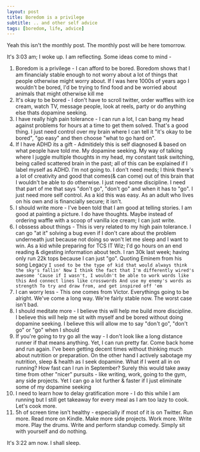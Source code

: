 ```yaml
---
layout: post
title: Boredom is a privilege
subtitle: .. and other self advice
tags: [boredom, life, advice]
---
```


Yeah this isn't the monthly post. The monthly post will be here tomorrow.

It's 3:03 am; I woke up. I am reflecting. Some ideas come to mind -

1. Boredom is a privilege - I can afford to be bored. Boredom shows that I am financialy stable enough to not worry about a lot of things
that people otherwise might worry about. If I was here 1000s of years ago I wouldn't be bored, I'd be trying to find food and be worried
about animals that might otherwise kill me
2. It's okay to be bored - I don't have to scroll twitter, order waffles with ice cream, watch TV, message people, look at reels, party or do anything else
thats dopamine seeking.
3. I have really high pain tolerance - I can run a lot, I can bang my head against problems for hours at a time to get them solved. That's a good thing. I just
need control over my brain where I can tell it "it's okay to be bored", "go easy" and then choose "what to go hard on".
4. If I have ADHD its a gift - Admitidely this is self diagnosed & based on what people have told me. My dopamine seeking. My way of talking where I juggle multiple thoughts in my head, my constant task switching, being called scattered brain in the past; all of this can be explained if I label myself as ADHD. I'm not going to. I don't need meds; I think there's a lot of creativity and good that comes(& can come) out of this brain that I wouldn't be able to do otherwise. I just need some discipline. I need that part of me that says "don't go", "don't go" and when it has to "go". I just need more self control. As a kid this was easy. As an adult who
lives on his own and is financially secure; it isn't.
5. I should write more - I've been told that I am good at telling stories. I am good at painting a picture. I do have thoughts. Maybe instead of ordering waffle with a scoop of vanilla ice cream; I can just write.
6. I obssess about things - This is very related to my high pain tolerance. I can go "at it" solving a bug even if I don't care about the problem underneath just because
not doing so won't let me sleep and I want to win. As a kid while preparing for TCS IT Wiz; I'd go hours on an end reading & digesting information about tech. I ran 30k last week; having only run 22k tops because I can just "go". Quoting Eminem from his song Legacy `I used to be the type of kid that would always think the sky's fallin' Now I think the fact that I'm differently wired's awesome ‘Cause if I wasn't, I wouldn't be able to work words like this And connect lines like crosswords And use my enemy's words as strength To try and draw from, and get inspired off 'em`
7. I can worry less - This one comes from Victor. Everythings going to be alright. We've come a long way. We're fairly stable now. The worst case isn't bad.
8. I should meditate more - I believe this will help me build more discipline. I believe this will help me sit with myself and be bored without doing dopamine seeking. I believe this will allow me to say "don't go", "don't go" or "go" when I should
9. If you're going to try go all the way - I don't look like a long distance runner if that means anything. Yet, I can run pretty far. Come back home and run again. I've been getting decent times without thinking much about nutrition or preparation. On the other hand I actively sabotage my nutrition, sleep & health as I seek dopamine. What if I went all in on running? How fast can I run in September? Surely this would take away time from other "nicer" pursuits - like writing, work, going to the gym, any side projects. Yet I can go a lot further & faster if I just eliminate some of my dopamine seeking
10. I need to learn how to delay gratification more - I do this while I am running but I still get takeaway for every meal as I am too lazy to cook. Let's cook more.
11. 5h of screen time isn't healthy - especially if most of it is on Twitter. Run more. Read more on Kindle. Make more side projects. Work more. Write more. Play the drums. Write and perform standup comedy. Simply sit with yourself and do nothing.

It's 3:22 am now. I shall sleep.